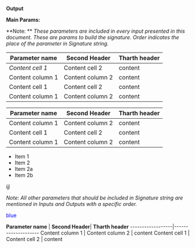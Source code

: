 
**Output**

**Main Params:**

**Note: ** _These parameters are included in every input presented in this document. 
These are params to build the signature. Order indicates the place of the parameter in Signature string._


**Parameter name** | Second Header | Tharth header
------------ | -------------|----------
_Content cell 1_ | Content cell 2 | content 
Content column 1 | Content column 2 | content 
Content cell 1 | Content cell 2  |  content 
Content column 1 | Content column 2  |  content 

**Parameter name** | **Second Header** | **Tharth header**
------------------|--------------------|----------------
Content column 1 | Content column 2 | content 
Content cell 1 | Content cell 2  |  content 
Content column 1 | Content column 2  |  content

* Item 1
* Item 2
* Item 2a
* Item 2b

_ijj_

_Note: All other parameters that should be included in Signature string are mentioned in Inputs and Outputs with a specific order._

<span style="color:blue">blue</span>

**Parameter name** | **Second Header**| **Tharth header** 
------------------|--------------------
Content column 1 | Content column 2 | content 
Content cell 1 | Content cell 2  |  content 
